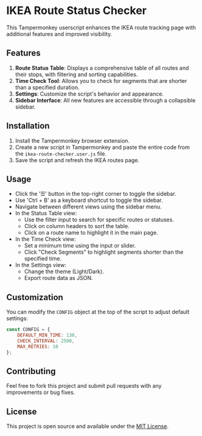 # IKEA Route Status Checker

This Tampermonkey userscript enhances the IKEA route tracking page with additional features and improved visibility.

## Features

1. **Route Status Table**: Displays a comprehensive table of all routes and their stops, with filtering and sorting capabilities.
2. **Time Check Tool**: Allows you to check for segments that are shorter than a specified duration.
3. **Settings**: Customize the script's behavior and appearance.
4. **Sidebar Interface**: All new features are accessible through a collapsible sidebar.

## Installation

1. Install the Tampermonkey browser extension.
2. Create a new script in Tampermonkey and paste the entire code from the `ikea-route-checker.user.js` file.
3. Save the script and refresh the IKEA routes page.

## Usage

- Click the '☰' button in the top-right corner to toggle the sidebar.
- Use 'Ctrl + B' as a keyboard shortcut to toggle the sidebar.
- Navigate between different views using the sidebar menu.
- In the Status Table view:
  - Use the filter input to search for specific routes or statuses.
  - Click on column headers to sort the table.
  - Click on a route name to highlight it in the main page.
- In the Time Check view:
  - Set a minimum time using the input or slider.
  - Click "Check Segments" to highlight segments shorter than the specified time.
- In the Settings view:
  - Change the theme (Light/Dark).
  - Export route data as JSON.

## Customization

You can modify the `CONFIG` object at the top of the script to adjust default settings:

```javascript
const CONFIG = {
    DEFAULT_MIN_TIME: 130,
    CHECK_INTERVAL: 2500,
    MAX_RETRIES: 10
};
```

## Contributing

Feel free to fork this project and submit pull requests with any improvements or bug fixes.

## License

This project is open source and available under the [MIT License](LICENSE).
